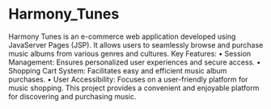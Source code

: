 # Harmony_Tunes
Harmony Tunes is an e-commerce web application developed using JavaServer Pages (JSP). It allows users to seamlessly browse and purchase music albums from various genres and cultures.
Key Features:
•	Session Management: Ensures personalized user experiences and secure access.
•	Shopping Cart System: Facilitates easy and efficient music album purchases.
•	User Accessibility: Focuses on a user-friendly platform for music shopping.
This project provides a convenient and enjoyable platform for discovering and purchasing music.
